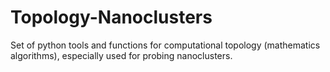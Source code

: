 # Topology-Nanoclusters
Set of python tools and functions for computational topology (mathematics algorithms), especially used for probing nanoclusters.
